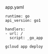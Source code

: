 app.yaml
```
runtime: go
api_version: go1

handlers:
- url: /
  script: _go_app
```

```
gcloud app deploy
```